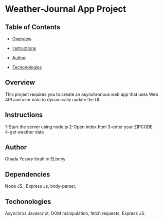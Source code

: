 # Weather-Journal App Project

## Table of Contents

- [Overview](#Overview)

- [Instructions](#instructions)

- [Author](#Author)

- [Techonologies](#Techonologies)

## Overview

This project requires you to create an asynchronous web app that uses Web API and user data to dynamically update the UI.

## Instructions

1-Start the server using node.js
2-Open index.html
3-enter your ZIPCODE
4-get weather data

## Author

Ghada Yossry Ibrahim ELbohy

## Dependencies

Node JS , Express Js, body-parser,

## Techonologies

Asynchros Javascript, DOM manipulation, fetch requests, Express JS.
